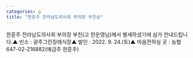 ```yaml
---
categories: g
title: "한훈주 전라남도의사회 부의장 부친상"
---
```

한훈주 전라남도의사회 부의장 부친(고 한운영님)께서 별세하셨기에 삼가 안내드립니다.▲ 빈소 : 광주그린장례식장▲ 발인 : 2022. 9. 24.(토)▲ 마음전하실 곳 : 농협 647-02-216882(예금주 한훈주)